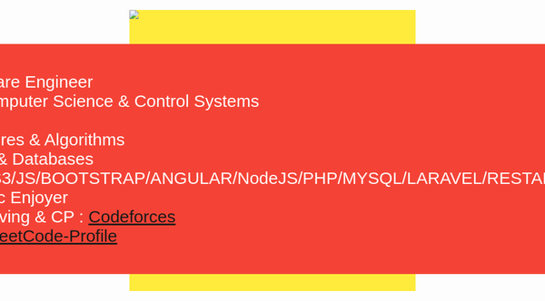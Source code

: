 <div style="background-color: #ffeb3b; font-family: Arial, Helvetica, sans-serif;">
<p>
<a href="https://www.linkedin.com/in/zedan-mohamed-9ba98b21a/"><img src="https://img.shields.io/badge/linkedin-%230177B5?style=flat&logo=linkedin&logoColor=white"/></a>

  </p>
  <div style="display: flex; align-items: center;justify-content: center;">
    <P style="background: #f44336;padding:50px;color:#fff;font-size: 30px;border-radius: 6px;">  
        <span>-I'm a Software Engineer</span> <br>
        <span>-Studies Computer Science & Control Systems </span> <br>
        <span>-Skills :<br> 
            Data Structures & Algorithms <br>
            Networking & Databases <br>
            HTML5/CSS3/JS/BOOTSTRAP/ANGULAR/NodeJS/PHP/MYSQL/LARAVEL/RESTAPI/C++/C/C# <br>
            Math & Logic Enjoyer <br>
Problem Solving & CP : <a href='https://codeforces.com/profile/ZedanIntrovertV'>Codeforces</a>
            <br> LeetCode: <a href='https://leetcode.com/ZedanMohamed/'>LeetCode-Profile</a>
        </span>
    

</div>
  



